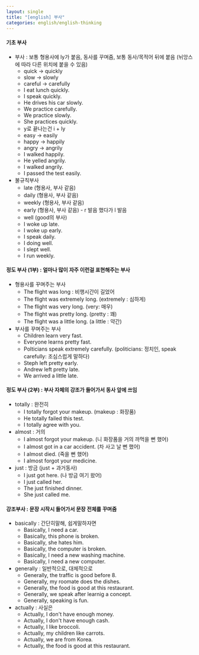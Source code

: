 ```yaml
---
layout: single
title: "[english] 부사"
categories: english/english-thinking
---
```


#### 기초 부사
- 부사 : 보통 형용사에 ly가 붙음, 동사를 꾸며줌, 보통 동사/목적어 뒤에 붙음 (뉘앙스에 따라 다른 위치에 붙을 수 있음)
	- quick -> quickly
	- slow -> slowly
	- careful -> carefully
	- I eat lunch quickly.
	- I speak quickly.
	- He drives his car slowly.
	- We practice carefully.
	- We practice slowly.
	- She practices quickly.
	- y로 끝나는건 i + ly
	- easy -> easily
	- happy -> happily
	- angry -> angrily
	- I walked happily.
	- He yelled angrily.
	- I walked angrily.
	- I passed the test easily.
- 불규칙부사
	- late (형용사, 부사 같음)
	- daily (형용사, 부사 같음)
	- weekly (형용사, 부사 같음)
	- early (형용사, 부사 같음) - r 발음 했다가 l 발음
	- well (good의 부사)
	- I woke up late.
	- I woke up early.
	- I speak daily.
	- I doing well.
	- I slept well.
	- I run weekly.


#### 정도 부사 (1부) : 얼마나 많이 자주 이런걸 표현해주는 부사
- 형용사를 꾸며주는 부사 
	- The flight was long : 비행시간이 길었어
	- The flight was extremely long. (extremely : 심하게)
	- The flight was very long. (very: 매우)
	- The flight was pretty long. (pretty : 꽤)
	- The flight was a little long. (a little : 약간)
- 부사를 꾸며주는 부사
	- Children learn very fast.
	- Everyone learns pretty fast.
	- Polticians speak extremely carefully. (politicians: 정치인, speak carefully: 조심스럽게 말하다)
	- Steph left pretty early.
	- Andrew left pretty late.
	- We arrived a little late.

#### 정도 부사 (2부) : 부사 자체의 강조가 들어가서 동사 앞에 쓰임
- totally : 완전히
	- I totally forgot your makeup. (makeup :  화장품)
	- He totally failed this test.
	- I totally agree with you.
- almost : 거의 
	- I almost forgot your makeup. (니 화장품을 거의 까먹을 뻔 했어)
	- I almost got in a car accident. (차 사고 날 뻔 했어)
	- I almost died. (죽을 뻔 했어)
	- I almost forgot your medicine.
- just : 방금 (just + 과거동사)
	- I just got here. (나 방금 여기 왔어)
	- I just called her.
	- The just finished dinner.
	- She just called me.

#### 강조부사 : 문장 시작시 들어가서 문장 전체를 꾸며줌
- basically : 간단히말해, 쉽게말하자면
	- Basically, I need a car.
	- Basically, this phone is broken.
	- Basically, she hates him.
	- Basically, the computer is broken.
	- Basically, I need a new washing machine.
	- Basically, I need a new computer.
- generally : 일반적으로, 대체적으로
	- Generally, the traffic is good before 8.
	- Generally, my roomate does the dishes.
	- Generally, the food is good at this restaurant.
	- Generally, we speak after learnig a concept.
	- Generally, speaking is fun.
- actually : 사실은
	- Actually, I don't have enough money.
	- Actually, I don't have enough cash.
	- Actually, I like broccoli.
	- Actually, my children like carrots.
	- Actually, we are from Korea.
	- Actually, the food is good at this restaurant.

